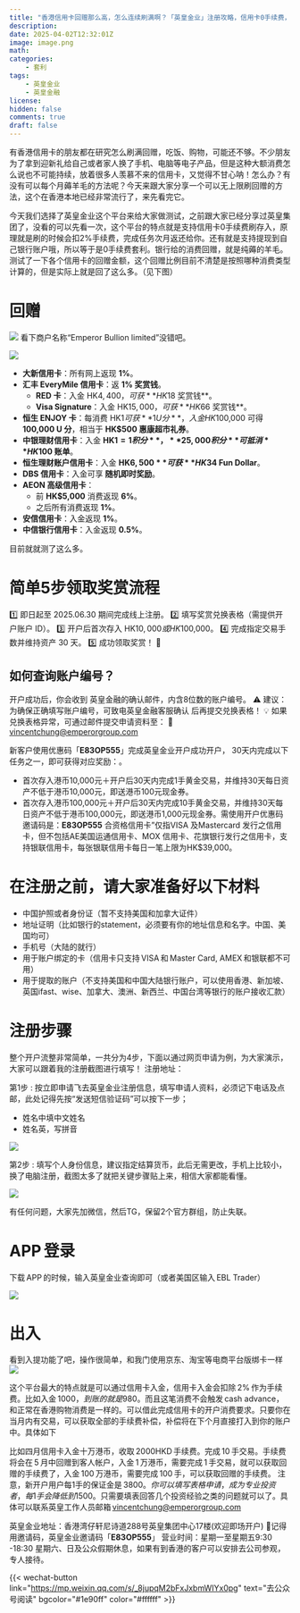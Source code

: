 ```yaml
---
title: "香港信用卡回赠那么高，怎么连续刷满啊？「英皇金业」注册攻略，信用卡0手续费，稳稳地刷满回赠！"
description: 
date: 2025-04-02T12:32:01Z
image: image.png
math: 
categories:
    - 套利
tags:
    - 英皇金业
    - 英皇金融
license: 
hidden: false
comments: true
draft: false
---
```



有香港信用卡的朋友都在研究怎么刷满回赠，吃饭、购物，可能还不够。不少朋友为了拿到迎新礼给自己或者家人换了手机、电脑等电子产品，但是这种大额消费怎么说也不可能持续，放着很多人羡慕不来的信用卡，又觉得不甘心呐！怎么办？有没有可以每个月薅羊毛的方法呢？今天来跟大家分享一个可以无上限刷回赠的方法，这个在香港本地已经非常流行了，来先看完它。

今天我们选择了英皇金业这个平台来给大家做测试，之前跟大家已经分享过英皇集团了，没看的可以先看一次，这个平台的特点就是支持信用卡0手续费刷存入，原理就是刷的时候会扣2%手续费，完成任务次月返还给你。还有就是支持提现到自己银行账户哦，所以等于是0手续费套利。银行给的消费回赠，就是纯薅的羊毛。测试了一下各个信用卡的回赠金额，这个回赠比例目前不清楚是按照哪种消费类型计算的，但是实际上就是回了这么多。（见下图）

# 回赠

![](https://files.mdnice.com/user/58414/679f83f9-d698-479e-ab41-bb92fa7c9084.png)
看下商户名称“Emperor Bullion limited”没错吧。

![](https://files.mdnice.com/user/58414/8daa7869-1ef7-4364-8cc9-607d88fe74f4.png)

- **大新信用卡**：所有网上返现 **1%**。  
- **汇丰 EveryMile 信用卡**：返 **1% 奖赏钱**。  
  - **RED 卡**：入金 HK$4,400，可获 **HK$18 奖赏钱**。  
  - **Visa Signature**：入金 HK$15,000，可获 **HK$66 奖赏钱**。  
- **恒生 ENJOY 卡**：每消费 HK$1 可获 **1 U 分**，入金 HK$100,000 可得 **100,000 U 分**，相当于 **HK$500 惠康超市礼券**。  
- **中银理财信用卡**：入金 **HK$1 = 1 积分**，**25,000 积分** 可抵消 **HK$100 账单**。  
- **恒生理财账户信用卡**：入金 **HK$6,500** 可获 **HK$34 Fun Dollar**。  
- **DBS 信用卡**：入金可享 **随机即时奖励**。  
- **AEON 高级信用卡**：  
  - 前 **HK$5,000** 消费返现 **6%**。  
  - 之后所有消费返现 **1%**。  
- **安信信用卡**：入金返现 **1%**。  
- **中信银行信用卡**：入金返现 **0.5%**。

目前就就测了这么多。

# 简单5步领取奖赏流程
1️⃣ 即日起至 2025.06.30 期间完成线上注册。
2️⃣ 填写奖赏兑换表格（需提供开户账户 ID）。
3️⃣ 开户后首次存入 HK$10,000 或 HK$100,000。
4️⃣ 完成指定交易手数并维持资产 30 天。
5️⃣ 成功领取奖赏！ 🎉

## 如何查询账户编号？
开户成功后，你会收到 英皇金融的确认邮件，内含8位数的账户编号。
⚠️ 建议： 为确保正确填写账户编号，可致电英皇金融客服确认 后再提交兑换表格！
💡 如果兑换表格异常，可通过邮件提交申请资料至：
📩 vincentchung@emperorgroup.com

新客户使用优惠码「**E83OP555**」完成英皇金业开户成功开户， 30天内完成以下任务之一，即可获得对应奖励：。
- 首次存入港币10,000元＋开户后30天内完成1手黄金交易，并维持30天每日资产不低于港币10,000元，即送港币100元现金券。
- 首次存入港币100,000元＋开户后30天内完成10手黄金交易，并维持30天每日资产不低于港币100,000元，即送港币1,000元现金券。需使用开户优惠码邀请码是：**E83OP555**
合资格信用卡”仅指VISA 及Mastercard 发行之信用卡，但不包括AE美国运通信用卡、MOX 信用卡、花旗银行发行之信用卡，支持银联信用卡，每张银联信用卡每日一笔上限为HK$39,000。

# 在注册之前，请大家准备好以下材料
- 中国护照或者身份证（暂不支持美国和加拿大证件）
- 地址证明（比如银行的statement，必须要有你的地址信息和名字。中国、美国均可）
- 手机号（大陆的就行）
- 用于账户绑定的卡（信用卡只支持 VISA 和 Master Card, AMEX 和银联都不可用）
- 用于提取的账户（不支持美国和中国大陆银行账户，可以使用香港、新加坡、英国ifast、wise、加拿大、澳洲、新西兰、中国台湾等银行的账户接收汇款）

# 注册步骤
整个开户流整非常简单，一共分为4步，下面以通过网页申请为例，为大家演示，大家可以跟着我的注册截图进行填写！
注册地址：

第1步 : 按立即申请飞去英皇金业注册信息，填写申请人资料，必须记下电话及点邮，此处记得先按“发送短信验证码”可以按下一步；
- 姓名中填中文姓名
- 姓名英，写拼音

![](https://files.mdnice.com/user/58414/c107b51d-cec5-4bcf-84a6-5361168d710f.png)

第2步 : 填写个人身份信息，建议指定结算货币，此后无需更改，手机上比较小，换了电脑注册，截图太多了就把关键步骤贴上来，相信大家都能看懂。

![](https://files.mdnice.com/user/58414/83814f5f-82ed-4457-8619-92987ef29af5.png)

有任何问题，大家先加微信，然后TG，保留2个官方群组，防止失联。

# APP 登录
下载 APP 的时候，输入英皇金业查询即可（或者美国区输入 EBL Trader）

![](https://files.mdnice.com/user/58414/ad62ab5f-9746-4c13-9cda-6f575143c046.png)

# 出入
看到入提功能了吧，操作很简单，和我门使用京东、淘宝等电商平台版绑卡一样
![](https://files.mdnice.com/user/58414/a34b2760-39af-4c6d-be66-1c4f2739931a.png)


这个平台最大的特点就是可以通过信用卡入金，信用卡入金会扣除 2% 作为手续费。比如入金 $1000，到账的就是 $980。而且这笔消费不会触发 cash advance，和正常在香港购物消费是一样的。可以借此完成信用卡的开户消费要求。只要你在当月内有交易，可以获取全部的手续费补偿，补偿将在下个月直接打入到你的账户中。具体如下

比如四月信用卡入金十万港币，收取 2000HKD 手续费。完成 10 手交易。手续费将会在 5 月中回赠到客人帐户，入金 1 万港币，需要完成 1 手交易，就可以获取回赠的手续费了，入金 100 万港币，需要完成 100 手，可以获取回赠的手续费。
注意，新开户用户每1手的保证金是 $3800。你可以填写表格申请，成为专业投资者，每 1 手会降低到 $1500。只需要填表回答几个投资经验之类的问题就可以了。具体可以联系英皇工作人员邮箱 vincentchung@emperorgroup.com


英皇金业地址：香港湾仔轩尼诗道288号英皇集团中心17楼(欢迎即场开户)
📌记得用邀请码，英皇金业邀请码「**E83OP555**」
营业时间：星期一至星期五9:30 -18:30
星期六、日及公众假期休息，如果有到香港的客户可以安排去公司参观，专人接待。

{{< wechat-button link="https://mp.weixin.qq.com/s/_8jupqM2bFxJxbmWIYx0pg" text="去公众号阅读" bgcolor="#1e90ff" color="#ffffff" >}}
